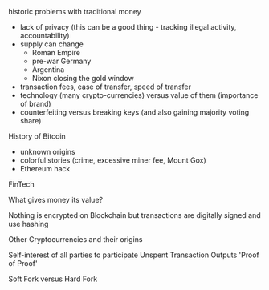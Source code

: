 

historic problems with traditional money
  - lack of privacy (this can be a good thing - tracking illegal activity, accountability)
  - supply can change
    - Roman Empire
    - pre-war Germany
    - Argentina
    - Nixon closing the gold window
  - transaction fees, ease of transfer, speed of transfer
  - technology (many crypto-currencies) versus value of them (importance of brand)
  - counterfeiting versus breaking keys (and also gaining majority voting share)

History of Bitcoin
  - unknown origins
  - colorful stories (crime, excessive miner fee, Mount Gox)
  - Ethereum hack

FinTech

What gives money its value?

Nothing is encrypted on Blockchain but transactions are digitally signed and use hashing

Other Cryptocurrencies and their origins

Self-interest of all parties to participate
Unspent Transaction Outputs
'Proof of Proof'

Soft Fork versus Hard Fork